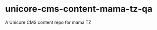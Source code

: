 unicore-cms-content-mama-tz-qa
==============================

A Unicore CMS content repo for mama TZ
